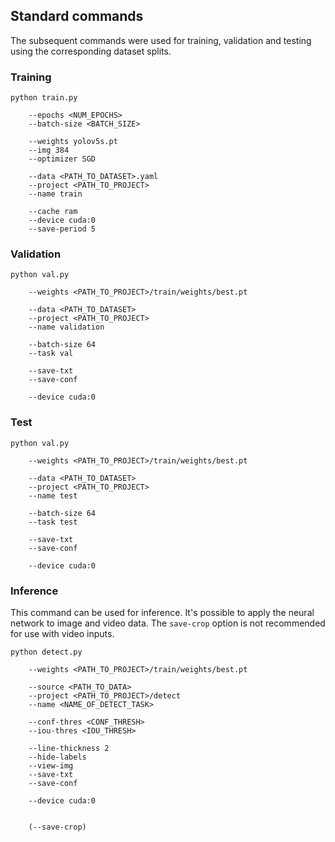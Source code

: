 ## Standard commands

The subsequent commands were used for training, validation and testing using the corresponding dataset splits.

### Training

```
python train.py

	--epochs <NUM_EPOCHS>
	--batch-size <BATCH_SIZE>
	
	--weights yolov5s.pt
	--img 384
	--optimizer SGD

	--data <PATH_TO_DATASET>.yaml
	--project <PATH_TO_PROJECT>
	--name train
	
	--cache ram
	--device cuda:0
	--save-period 5
```

### Validation

```
python val.py

	--weights <PATH_TO_PROJECT>/train/weights/best.pt

	--data <PATH_TO_DATASET>
	--project <PATH_TO_PROJECT>
	--name validation

	--batch-size 64
	--task val
	
	--save-txt
	--save-conf

	--device cuda:0
```

### Test

```
python val.py

	--weights <PATH_TO_PROJECT>/train/weights/best.pt

	--data <PATH_TO_DATASET>
	--project <PATH_TO_PROJECT>
	--name test

	--batch-size 64
	--task test
		
	--save-txt
	--save-conf
	
	--device cuda:0
```

### Inference

This command can be used for inference. It's possible to apply the neural network to image and video data. The 
`save-crop` option is not recommended for use with video inputs.

```
python detect.py

	--weights <PATH_TO_PROJECT>/train/weights/best.pt

	--source <PATH_TO_DATA>
	--project <PATH_TO_PROJECT>/detect
	--name <NAME_OF_DETECT_TASK>
	
	--conf-thres <CONF_THRESH>
	--iou-thres <IOU_THRESH>
	
	--line-thickness 2
	--hide-labels
	--view-img
	--save-txt
	--save-conf

	--device cuda:0


	(--save-crop)
```
